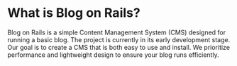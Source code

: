 # What is Blog on Rails?

Blog on Rails is a simple Content Management System (CMS) designed for running a basic blog. The project is currently in its early development stage. Our goal is to create a CMS that is both easy to use and install. We prioritize performance and lightweight design to ensure your blog runs efficiently.
